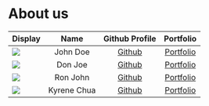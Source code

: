 # About us

Display |    Name     | Github Profile | Portfolio 
--------|:-----------:|:--------------:|:---------:
![](https://via.placeholder.com/100.png?text=Photo) |  John Doe   | [Github](https://github.com/) | [Portfolio](docs/team/johndoe.md)
![](https://via.placeholder.com/100.png?text=Photo) |   Don Joe   | [Github](https://github.com/) | [Portfolio](docs/team/johndoe.md)
![](https://via.placeholder.com/100.png?text=Photo) |  Ron John   | [Github](https://github.com/) | [Portfolio](docs/team/johndoe.md)
![](https://via.placeholder.com/100.png?text=Photo) | Kyrene Chua | [Github](https://github.com/) | [Portfolio](docs/team/johndoe.md)
